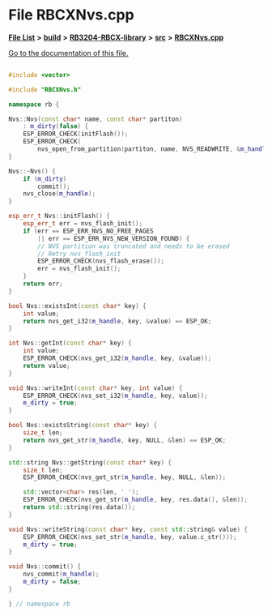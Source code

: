 
# File RBCXNvs.cpp

[**File List**](files.md) **>** [**build**](dir_4fef79e7177ba769987a8da36c892c5f.md) **>** [**RB3204-RBCX-library**](dir_6e2f6bf38ad600996f360c484704d30b.md) **>** [**src**](dir_2fb57cfb6554052417264f60890e0af6.md) **>** [**RBCXNvs.cpp**](RBCXNvs_8cpp.md)

[Go to the documentation of this file.](RBCXNvs_8cpp.md) 


````cpp

#include <vector>

#include "RBCXNvs.h"

namespace rb {

Nvs::Nvs(const char* name, const char* partiton)
    : m_dirty(false) {
    ESP_ERROR_CHECK(initFlash());
    ESP_ERROR_CHECK(
        nvs_open_from_partition(partiton, name, NVS_READWRITE, &m_handle));
}

Nvs::~Nvs() {
    if (m_dirty)
        commit();
    nvs_close(m_handle);
}

esp_err_t Nvs::initFlash() {
    esp_err_t err = nvs_flash_init();
    if (err == ESP_ERR_NVS_NO_FREE_PAGES
        || err == ESP_ERR_NVS_NEW_VERSION_FOUND) {
        // NVS partition was truncated and needs to be erased
        // Retry nvs_flash_init
        ESP_ERROR_CHECK(nvs_flash_erase());
        err = nvs_flash_init();
    }
    return err;
}

bool Nvs::existsInt(const char* key) {
    int value;
    return nvs_get_i32(m_handle, key, &value) == ESP_OK;
}

int Nvs::getInt(const char* key) {
    int value;
    ESP_ERROR_CHECK(nvs_get_i32(m_handle, key, &value));
    return value;
}

void Nvs::writeInt(const char* key, int value) {
    ESP_ERROR_CHECK(nvs_set_i32(m_handle, key, value));
    m_dirty = true;
}

bool Nvs::existsString(const char* key) {
    size_t len;
    return nvs_get_str(m_handle, key, NULL, &len) == ESP_OK;
}

std::string Nvs::getString(const char* key) {
    size_t len;
    ESP_ERROR_CHECK(nvs_get_str(m_handle, key, NULL, &len));

    std::vector<char> res(len, ' ');
    ESP_ERROR_CHECK(nvs_get_str(m_handle, key, res.data(), &len));
    return std::string(res.data());
}

void Nvs::writeString(const char* key, const std::string& value) {
    ESP_ERROR_CHECK(nvs_set_str(m_handle, key, value.c_str()));
    m_dirty = true;
}

void Nvs::commit() {
    nvs_commit(m_handle);
    m_dirty = false;
}

} // namespace rb
````

